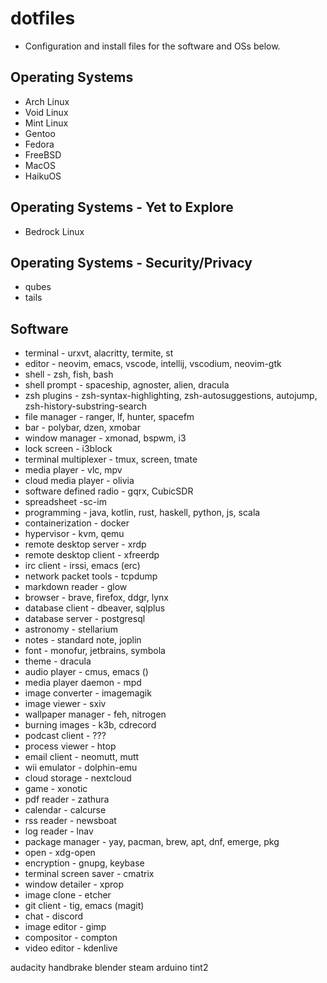 # dotfiles

- Configuration  and install files for the software and OSs below.

## Operating Systems
- Arch Linux
- Void Linux
- Mint Linux
- Gentoo
- Fedora
- FreeBSD
- MacOS
- HaikuOS

## Operating Systems - Yet to Explore
- Bedrock Linux

## Operating Systems - Security/Privacy
- qubes
- tails

## Software
- terminal - urxvt, alacritty, termite, st
- editor - neovim, emacs, vscode, intellij, vscodium, neovim-gtk
- shell - zsh, fish, bash
- shell prompt - spaceship, agnoster, alien, dracula
- zsh plugins - zsh-syntax-highlighting, zsh-autosuggestions, autojump, zsh-history-substring-search
- file manager - ranger, lf, hunter, spacefm
- bar - polybar, dzen, xmobar
- window manager - xmonad, bspwm, i3
- lock screen - i3block
- terminal multiplexer - tmux, screen, tmate
- media player - vlc, mpv
- cloud media player - olivia
- software defined radio - gqrx, CubicSDR
- spreadsheet -sc-im
- programming - java, kotlin, rust, haskell, python, js, scala
- containerization - docker
- hypervisor - kvm, qemu
- remote desktop server - xrdp
- remote desktop client - xfreerdp
- irc client - irssi, emacs (erc)
- network packet tools - tcpdump
- markdown reader - glow
- browser - brave, firefox, ddgr, lynx
- database client - dbeaver, sqlplus
- database server - postgresql
- astronomy - stellarium
- notes - standard note, joplin
- font - monofur, jetbrains, symbola
- theme - dracula
- audio player - cmus, emacs ()
- media player daemon - mpd
- image converter - imagemagik
- image viewer - sxiv
- wallpaper manager - feh, nitrogen
- burning images - k3b, cdrecord
- podcast client - ???
- process viewer - htop
- email client - neomutt, mutt
- wii emulator - dolphin-emu
- cloud storage - nextcloud
- game - xonotic
- pdf reader - zathura
- calendar - calcurse
- rss reader - newsboat
- log reader - lnav
- package manager - yay, pacman, brew, apt, dnf, emerge, pkg
- open - xdg-open
- encryption - gnupg, keybase
- terminal screen saver - cmatrix
- window detailer - xprop
- image clone - etcher
- git client - tig, emacs (magit)
- chat - discord
- image editor - gimp
- compositor - compton
- video editor - kdenlive

audacity
handbrake
blender
steam
arduino
tint2

